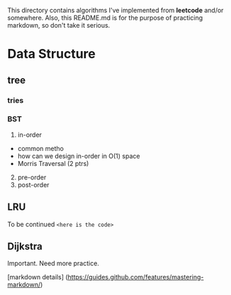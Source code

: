 This directory contains algorithms I've implemented from **leetcode** and/or somewhere.
Also, this README.md is for the purpose of practicing markdown, so don't take it serious.

# Data Structure
## tree
### tries
### BST
1. in-order
- common metho
- how can we design in-order in O(1) space
 - Morris Traversal (2 ptrs)

2. pre-order
3. post-order

## LRU
To be continued
`<here is the code>`

## Dijkstra
Important.  Need more practice.

[markdown details] (https://guides.github.com/features/mastering-markdown/)